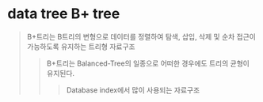 # data tree B+ tree

> B+트리는 B트리의 변형으로 데이터를 정렬하여 탐색, 삽입, 삭제 및 순차 접근이 가능하도록 유지하는 트리형 자료구조
>
> > B+트리는 Balanced-Tree의 일종으로 어떠한 경우에도 트리의 균형이 유지된다.
> >
> > > Database index에서 많이 사용되는 자료구조
